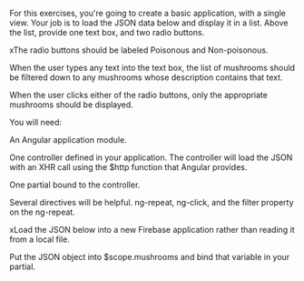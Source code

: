For this exercises, you're going to create a basic application, with a single view. Your job is to load the JSON data below and display it in a list. Above the list, provide one text box, and two radio buttons.

xThe radio buttons should be labeled Poisonous and Non-poisonous.

When the user types any text into the text box, the list of mushrooms should be filtered down to any mushrooms whose description contains that text.

When the user clicks either of the radio buttons, only the appropriate mushrooms should be displayed.

You will need:

An Angular application module.

One controller defined in your application. The controller will load the JSON with an XHR call using the $http function that Angular provides.

One partial bound to the controller.

Several directives will be helpful. ng-repeat, ng-click, and the filter property on the ng-repeat.

xLoad the JSON below into a new Firebase application rather than reading it from a local file.

Put the JSON object into $scope.mushrooms and bind that variable in your partial.
